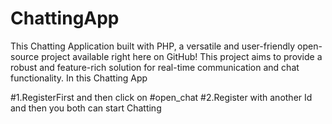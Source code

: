 # ChattingApp
This Chatting Application built with PHP, a versatile and user-friendly open-source project available right here on GitHub! This project aims to provide a robust and feature-rich solution for real-time communication and chat functionality.
In this Chatting App 

#1.RegisterFirst
and then click on #open_chat
#2.Register with another Id
and then you both can start Chatting
